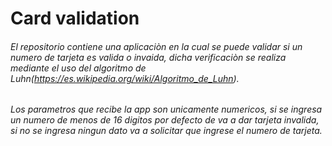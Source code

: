 # Card validation
###### El repositorio contiene una aplicaciòn en la cual se puede validar si un numero de tarjeta es valida o invaida, dicha verificaciòn se realiza mediante el uso del algoritmo de Luhn(https://es.wikipedia.org/wiki/Algoritmo_de_Luhn).
###### Los parametros que recibe la app son unicamente numericos, si se ingresa un numero de menos de 16 digitos por defecto de va a dar tarjeta invalida, si no se ingresa ningun dato  va a solicitar que ingrese el numero de tarjeta.